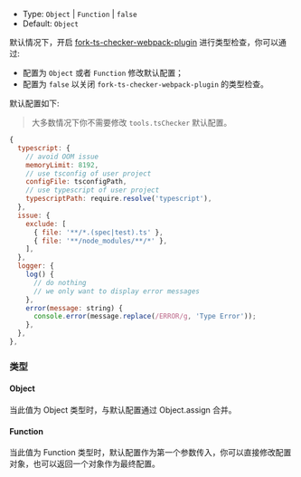 - Type: `Object` | `Function` | `false`
- Default: `Object`

默认情况下，开启 [fork-ts-checker-webpack-plugin](https://github.com/TypeStrong/fork-ts-checker-webpack-plugin) 进行类型检查，你可以通过:

- 配置为 `Object` 或者 `Function` 修改默认配置；
- 配置为 `false` 以关闭 `fork-ts-checker-webpack-plugin` 的类型检查。

默认配置如下:

> 大多数情况下你不需要修改 `tools.tsChecker` 默认配置。

```js
{
  typescript: {
    // avoid OOM issue
    memoryLimit: 8192,
    // use tsconfig of user project
    configFile: tsconfigPath,
    // use typescript of user project
    typescriptPath: require.resolve('typescript'),
  },
  issue: {
    exclude: [
      { file: '**/*.(spec|test).ts' },
      { file: '**/node_modules/**/*' },
    ],
  },
  logger: {
    log() {
      // do nothing
      // we only want to display error messages
    },
    error(message: string) {
      console.error(message.replace(/ERROR/g, 'Type Error'));
    },
  },
},
```

### 类型

#### Object

当此值为 Object 类型时，与默认配置通过 Object.assign 合并。

#### Function

当此值为 Function 类型时，默认配置作为第一个参数传入，你可以直接修改配置对象，也可以返回一个对象作为最终配置。

